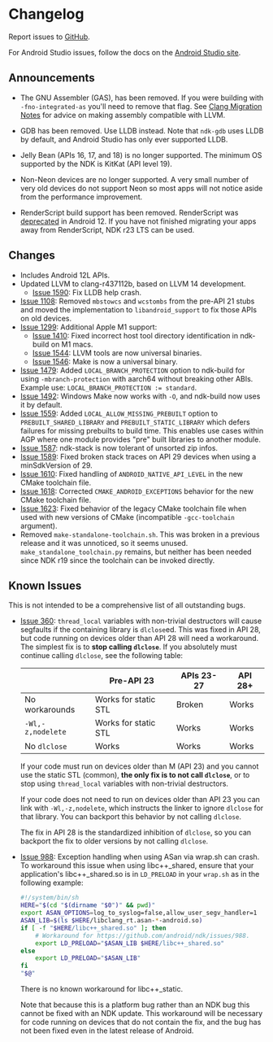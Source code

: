 # Changelog

Report issues to [GitHub].

For Android Studio issues, follow the docs on the [Android Studio site].

[GitHub]: https://github.com/android/ndk/issues
[Android Studio site]: http://tools.android.com/filing-bugs

## Announcements

* The GNU Assembler (GAS), has been removed. If you were building with
  `-fno-integrated-as` you'll need to remove that flag. See
  [Clang Migration Notes] for advice on making assembly compatible with LLVM.

* GDB has been removed. Use LLDB instead. Note that `ndk-gdb` uses LLDB by
  default, and Android Studio has only ever supported LLDB.

* Jelly Bean (APIs 16, 17, and 18) is no longer supported. The minimum OS
  supported by the NDK is KitKat (API level 19).

* Non-Neon devices are no longer supported. A very small number of very old
  devices do not support Neon so most apps will not notice aside from the
  performance improvement.

* RenderScript build support has been removed. RenderScript was
  [deprecated](https://developer.android.com/about/versions/12/deprecations#renderscript)
  in Android 12. If you have not finished migrating your apps away from
  RenderScript, NDK r23 LTS can be used.

[Clang Migration Notes]: ClangMigration.md

## Changes

* Includes Android 12L APIs.
* Updated LLVM to clang-r437112b, based on LLVM 14 development.
  * [Issue 1590]: Fix LLDB help crash.
* [Issue 1108]: Removed `mbstowcs` and `wcstombs` from the pre-API 21 stubs and
  moved the implementation to `libandroid_support` to fix those APIs on old
  devices.
* [Issue 1299]: Additional Apple M1 support:
  * [Issue 1410]: Fixed incorrect host tool directory identification in
    ndk-build on M1 macs.
  * [Issue 1544]: LLVM tools are now universal binaries.
  * [Issue 1546]: Make is now a universal binary.
* [Issue 1479]: Added `LOCAL_BRANCH_PROTECTION` option to ndk-build for using
  `-mbranch-protection` with aarch64 without breaking other ABIs. Example use:
  `LOCAL_BRANCH_PROTECTION := standard`.
* [Issue 1492]: Windows Make now works with `-O`, and ndk-build now uses it by
  default.
* [Issue 1559]: Added `LOCAL_ALLOW_MISSING_PREBUILT` option to
  `PREBUILT_SHARED_LIBRARY` and `PREBUILT_STATIC_LIBRARY` which defers failures
  for missing prebuilts to build time. This enables use cases within AGP where
  one module provides "pre" built libraries to another module.
* [Issue 1587]: ndk-stack is now tolerant of unsorted zip infos.
* [Issue 1589]: Fixed broken stack traces on API 29 devices when using a
  minSdkVersion of 29.
* [Issue 1610]: Fixed handling of `ANDROID_NATIVE_API_LEVEL` in the new CMake
  toolchain file.
* [Issue 1618]: Corrected `CMAKE_ANDROID_EXCEPTIONS` behavior for the new CMake
  toolchain file.
* [Issue 1623]: Fixed behavior of the legacy CMake toolchain file when used with
  new versions of CMake (incompatible `-gcc-toolchain` argument).
* Removed `make-standalone-toolchain.sh`. This was broken in a previous release
  and it was unnoticed, so it seems unused. `make_standalone_toolchain.py`
  remains, but neither has been needed since NDK r19 since the toolchain can be
  invoked directly.

[Issue 1108]: https://github.com/android/ndk/issues/1108
[Issue 1299]: https://github.com/android/ndk/issues/1299
[Issue 1410]: https://github.com/android/ndk/issues/1410
[Issue 1479]: https://github.com/android/ndk/issues/1479
[Issue 1492]: https://github.com/android/ndk/issues/1492
[Issue 1544]: https://github.com/android/ndk/issues/1544
[Issue 1546]: https://github.com/android/ndk/issues/1546
[Issue 1559]: https://github.com/android/ndk/issues/1559
[Issue 1587]: https://github.com/android/ndk/issues/1587
[Issue 1589]: https://github.com/android/ndk/issues/1589
[Issue 1590]: https://github.com/android/ndk/issues/1590
[Issue 1610]: https://github.com/android/ndk/issues/1610
[Issue 1618]: https://github.com/android/ndk/issues/1618
[Issue 1623]: https://github.com/android/ndk/issues/1623

## Known Issues

This is not intended to be a comprehensive list of all outstanding bugs.

* [Issue 360]: `thread_local` variables with non-trivial destructors will cause
  segfaults if the containing library is `dlclose`ed. This was fixed in API 28,
  but code running on devices older than API 28 will need a workaround. The
  simplest fix is to **stop calling `dlclose`**. If you absolutely must continue
  calling `dlclose`, see the following table:

  |                   | Pre-API 23           |  APIs 23-27   | API 28+ |
  | ----------------- | -------------------- | ------------- | ------- |
  | No workarounds    | Works for static STL | Broken        | Works   |
  | `-Wl,-z,nodelete` | Works for static STL | Works         | Works   |
  | No `dlclose`      | Works                | Works         | Works   |

  If your code must run on devices older than M (API 23) and you cannot use the
  static STL (common), **the only fix is to not call `dlclose`**, or to stop
  using `thread_local` variables with non-trivial destructors.

  If your code does not need to run on devices older than API 23 you can link
  with `-Wl,-z,nodelete`, which instructs the linker to ignore `dlclose` for
  that library. You can backport this behavior by not calling `dlclose`.

  The fix in API 28 is the standardized inhibition of `dlclose`, so you can
  backport the fix to older versions by not calling `dlclose`.

* [Issue 988]: Exception handling when using ASan via wrap.sh can crash. To
  workaround this issue when using libc++_shared, ensure that your application's
  libc++_shared.so is in `LD_PRELOAD` in your `wrap.sh` as in the following
  example:

  ```bash
  #!/system/bin/sh
  HERE="$(cd "$(dirname "$0")" && pwd)"
  export ASAN_OPTIONS=log_to_syslog=false,allow_user_segv_handler=1
  ASAN_LIB=$(ls $HERE/libclang_rt.asan-*-android.so)
  if [ -f "$HERE/libc++_shared.so" ]; then
      # Workaround for https://github.com/android/ndk/issues/988.
      export LD_PRELOAD="$ASAN_LIB $HERE/libc++_shared.so"
  else
      export LD_PRELOAD="$ASAN_LIB"
  fi
  "$@"
   ```

  There is no known workaround for libc++_static.

  Note that because this is a platform bug rather than an NDK bug this cannot be
  fixed with an NDK update. This workaround will be necessary for code running
  on devices that do not contain the fix, and the bug has not been fixed even in
  the latest release of Android.

[Issue 360]: https://github.com/android/ndk/issues/360
[Issue 988]: https://github.com/android/ndk/issues/988
